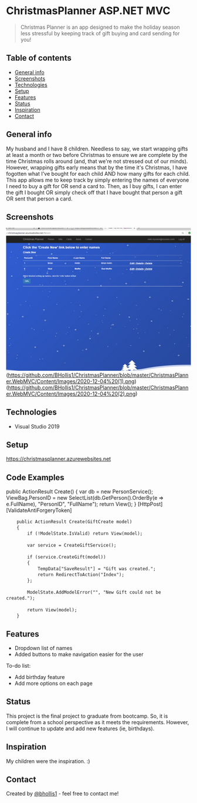# ChristmasPlanner ASP.NET MVC
> Christmas Planner is an app designed to make the holiday season less stressful by keeping track of gift buying and card sending for you! 
## Table of contents
* [General info](#general-info)
* [Screenshots](#screenshots)
* [Technologies](#technologies)
* [Setup](#setup)
* [Features](#features)
* [Status](#status)
* [Inspiration](#inspiration)
* [Contact](#contact)

## General info
My husband and I have 8 children. Needless to say, we start wrapping gifts at least a month or two before Christmas to ensure we are complete by the time Christmas rolls around (and, that we're not stressed out of our minds). However, wrapping gifts early means that by the time it's Christmas, I have fogotten what I've bought for each child AND how many gifts for each child. This app allows me to keep track by simply entering the names of everyone I need to buy a gift for OR send a card to. Then, as I buy gifts, I can enter the gift I bought OR simply check off that I have bought that person a gift OR sent that person a card.


## Screenshots
![](https://github.com/BHollis1/ChristmasPlanner/blob/master/ChristmasPlanner.WebMVC/Content/Images/2020-12-04.png)(https://github.com/BHollis1/ChristmasPlanner/blob/master/ChristmasPlanner.WebMVC/Content/Images/2020-12-04%20(1).png)(https://github.com/BHollis1/ChristmasPlanner/blob/master/ChristmasPlanner.WebMVC/Content/Images/2020-12-04%20(2).png)

## Technologies
* Visual Studio 2019


## Setup
https://christmasplanner.azurewebsites.net

## Code Examples
public ActionResult Create()
        {
            var db = new PersonService();
            ViewBag.PersonID = new SelectList(db.GetPerson().OrderBy(e => e.FullName), "PersonID", "FullName");
            return View();
        }
        [HttpPost]
        [ValidateAntiForgeryToken]

        public ActionResult Create(GiftCreate model)
        {
            if (!ModelState.IsValid) return View(model);

            var service = CreateGiftService();

            if (service.CreateGift(model))
            {
                TempData["SaveResult"] = "Gift was created.";
                return RedirectToAction("Index");
            };

            ModelState.AddModelError("", "New Gift could not be created.");

            return View(model);
        }

## Features
* Dropdown list of names
* Added buttons to make navigation easier for the user


To-do list:
* Add birthday feature
* Add more options on each page

## Status
This project is the final project to graduate from bootcamp. So, it is complete from a school perspective as it meets the requirements. However, I will continue to update and add new features (ie, birthdays). 

## Inspiration
My children were the inspiration. :)

## Contact
Created by [@bhollis1](https://github.com/BHollis1) - feel free to contact me!

